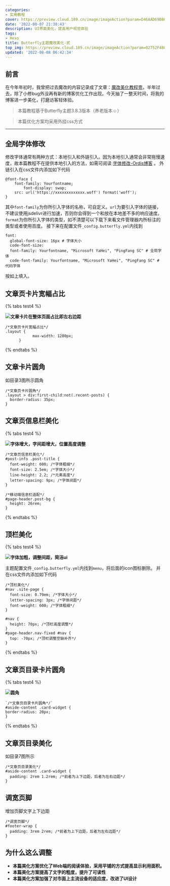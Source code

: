 ```yaml
---
categories:
- 实用教程
cover: https://preview.cloud.189.cn/image/imageAction?param=D46AAD69B808AEECA37C93A0EB7E1E52FC04A29912945EC7D849F8E14F9D473E03AF9B6E1EFF847419D35F747182A11A6395347B1B3EA69E162CCCBD0FC2FED3C68721F2E7A6996BB3E7C41AD7C99D647A443D026BB41130FFE8ECA1357051B5C97552A0402CF3781D31333B2520ACD2
date: '2022-08-07 21:38:43'
description: UI界面美化，提高用户视觉体验
tags:
- Hexo
title: Butterfly主题魔改美化-贰
top_img: https://preview.cloud.189.cn/image/imageAction?param=02752F480DE3A48DEAC3B84474EE6A7E91F2EB7096FE3CFB5031FDC056FDCE95B0B560538E0DCB9DAD42A71C219139B787A37FFB8C60EBFA98919414B62F5F36F1F3685FAC9C1DCF49D2CE751B24C75184A6B13D6929656F819BFC427F0DB54DD1C88F0B693DA221EDDC6EBB8AB0E661
updated: '2022-08-08 06:42:34'
---
```

## 前言

在今年年初时，我曾把过去魔改的内容记录成了文章：[魔改美化教程壹](https://www.eacls.top/posts/cecc48c5/)。半年过去，除了小修bug外没再有新的博客优化工作出现。今天抽了一整天时间，将我的博客进一步美化，打磨访客轻体验。

> 本篇教程基于Butterfly主题3.8.3版本（养老版本☺）

> 本篇优化方案均采用外挂css方式

---

## 全局字体修改

修改字体通常有两种方式：本地引入和外链引入。因为本地引入通常会非常拖慢速度，故本篇教程不在提供本地引入的方法，如需可阅读  [字体修改-Ordis博客](https://imbhj.com/25c13146/)  。
外链引入在css文件内添加如下代码

```
@font-face {
	font-family: Yourfontname;
        font-display: swap;
	src: url('https://xxxxxxxxxxxxx.woff') format('woff');
}
```

其中`font-family`为你所引入字体的名称，可自定义。`url`为要引入字体的链接，不建议使用jsdelivr进行加速，否则你会得到一个和放在本地差不多的响应速度。`format`为你所引入字体的类型，如不清楚可以下载下来看文件管理器内所标注的类型或者使用百度。
接下来在配置文件`_config.butterfly.yml`内找到

```
font:
  global-font-size: 16px # 字体大小
  code-font-size:
  font-family: Yourfontname, "Microsoft YaHei", "PingFang SC" # 全局字体
  code-font-family: Yourfontname, "Microsoft YaHei", "PingFang SC" # 代码字体
```

按如上填入。

## 文章页卡片宽幅占比

{% tabs test4 %}

<!-- tab 预览 -->

**![文章卡片在整体页面占比即左右边距](https://preview.cloud.189.cn/image/imageAction?param=EF8EB3AD908C75068A4AAB8524D098E2A5EFBDD47AA6624882737A66760C543BD313DE0680988B88EAF624247A2865D75360CBE8217D3D05EDD874CD2CC7ADB51BE73C0F1051F08CF120A238C9BD2DC1B58C4E3645A30CAE85D27691AF43104464D78931D517FD7CDC80B8356A81BF46)**

<!-- endtab -->

<!-- tab 源码 -->

```
/*文章页卡片宽幅占比*/
.layout {
            max-width: 1280px;
      }
```

<!-- endtab -->

{% endtabs %}

## 文章卡片圆角

如目录3图所示圆角

```
/*文章页卡片圆角*/
.layout > div:first-child:not(.recent-posts) {
  border-radius: 35px;
}
```

## 文章页信息栏美化

{% tabs test4 %}

<!-- tab 预览 -->

**![字体增大，字间距增大，位置高度调整](https://preview.cloud.189.cn/image/imageAction?param=410575F9873CD3F460CFFE0A02820A444BF29D47676C4E6B2C412D7045E373542D341FCB49F3A8BA5DE8A008A8306490DC3D711DFECDE9C1DC90A2A8EEE87DA0EE6BDC1DB5164A3C507C83296FBEDE5392C2367D4150B69DF986E09FDF70FA51789A0B6187B442E4BBB56E4054DC9CD2)**

<!-- endtab -->

<!-- tab 源码 -->

```
/*文章页信息栏美化*/
#post-info .post-title {
  font-weight: 600; /*字体粗细*/
  font-size: 2.5em; /*字体大小*/
  line-height: 2.2; /*元素高度*/
  letter-spacing: 9px; /*字体间距*/
}

/*移动端信息栏适配*/
#page-header.post-bg {
  height: 26rem;
}
```

<!-- endtab -->

{% endtabs %}

## 顶栏美化

{% tabs test4 %}

<!-- tab 预览 -->

**![字体加粗，调整间距，简洁ui](https://preview.cloud.189.cn/image/imageAction?param=2B26A8B2DB9D44015E577CAAD089A42B2E38B1F804F1492386CE5D4658D6EA2ADFC3609F17AD497C12319730A38212CC0BBB42A012A10E8CABFE85948CC8F6998320DC44F023BC4B7CF1A1645C976C7593F0B847A18AE3931D30E5B09214294F07CB2E398A8584E10A1662D1C37D263B)**

<!-- endtab -->

<!-- tab 方法 -->

主题配置文件`_config.butterfly.yml`内找到`menu`，将后面的icon图标删除。
并在css文件内添加如下代码

```
/*顶栏美化*/
#nav .site-page {
  font-size: 0.79em; /*字体大小*/
  letter-spacing: 3px; /*字体间距*/
  font-weight: 600; /*字体粗细*/
}

#nav {
  height: 70px; /*顶栏高度调整*/
}
#page-header.nav-fixed #nav {
  top: -70px; /*顶栏调整空缺补齐*/
}
```

<!-- endtab -->

{% endtabs %}

## 文章页目录卡片圆角

{% tabs test4 %}

<!-- tab 预览  -->

**![圆角](https://preview.cloud.189.cn/image/imageAction?param=DDFB53EACEA7D567AF6C46A41F62749CA61AE7ADE787FA303EBFDB34D8E8279FBE145EFC2D24A2E537425637ABF851DF7027FB6860A5A129877E4DD2B421330298B95476C4B5D1D8477F4B1656F99B59CB3FE8C1D1B34F73C0D074548B5D15E3340544A88E8698C61B8BAFF9C0D6B976)**

<!-- endtab -->

<!-- tab 源码 -->

```
`/*文章页目录卡片圆角*/`
#aside-content .card-widget {
border-radius: 20px;
}
```

<!-- endtab -->

{% endtabs %}

## 文章页目录美化

如目录7图所示

```
/*文章页目录美化*/
#aside-content .card-widget {
  padding: 2rem 1.2rem; /*前者为上下边距，后者为左右边距*/
}
```

## 调宽页脚

增加页脚文字上下边距

```
/*调宽页脚*/
#footer-wrap {
  padding: 3rem 2rem; /*前者为上下边距，后者为左右边距*/
}
```



## 为什么这么调整

<!-- Why do-->

- **本篇美化方案优化了Web端的阅读体验，采用平铺的方式提高显示利用面积。**
- **本篇美化方案提高了文字的粗度，提升了可读性**
- **本篇美化方案加强了对市面上主流设备的适应度，改进了UI设计**

